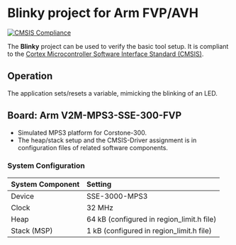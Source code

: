 # Blinky project for Arm FVP/AVH
[![CMSIS Compliance](https://img.shields.io/github/actions/workflow/status/Arm-Examples/Blinky_AVH_uV/ci.yml?logo=arm&logoColor=0091bd&label=CMSIS%20Compliance)](https://www.keil.arm.com/cmsis)

The **Blinky** project can be used to verify the basic tool setup. It is compliant to the [Cortex Microcontroller Software Interface Standard (CMSIS)](https://arm-software.github.io/CMSIS_5/General/html/index.html).

## Operation

The application sets/resets a variable, mimicking the blinking of an LED.

## Board: Arm V2M-MPS3-SSE-300-FVP

- Simulated MPS3 platform for Corstone-300.
- The heap/stack setup and the CMSIS-Driver assignment is in configuration files of related software components.

### System Configuration

| System Component        | Setting
|:------------------------|:----------------------------------------
| Device                  | SSE-3000-MPS3
| Clock                   | 32 MHz
| Heap                    | 64 kB (configured in region_limit.h file)
| Stack (MSP)             |  1 kB (configured in region_limit.h file)
